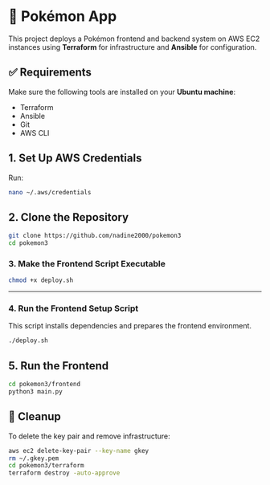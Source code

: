 ﻿# 🧠 Pokémon App

This project deploys a Pokémon frontend and backend system on AWS EC2 instances using **Terraform** for infrastructure and **Ansible** for configuration.



## ✅ Requirements

Make sure the following tools are installed on your **Ubuntu machine**:
- Terraform
- Ansible
- Git
- AWS CLI



##  1. Set Up AWS Credentials

Run:

```bash
nano ~/.aws/credentials
````



## 2. Clone the Repository

```bash
git clone https://github.com/nadine2000/pokemon3
cd pokemon3
```


### 3. Make the Frontend Script Executable

```bash
chmod +x deploy.sh
```

---

### 4. Run the Frontend Setup Script

This script installs dependencies and prepares the frontend environment.

```bash
./deploy.sh
```

##  5. Run the Frontend
```bash
cd pokemon3/frontend
python3 main.py
```


## 🧽 Cleanup

To delete the key pair and remove infrastructure:

```bash
aws ec2 delete-key-pair --key-name gkey
rm ~/.gkey.pem
cd pokemon3/terraform
terraform destroy -auto-approve
```
